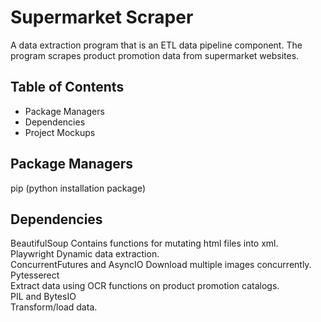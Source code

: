 # Supermarket Scraper
A data extraction program that is an ETL data pipeline component. The program scrapes product promotion data from supermarket websites.

## Table of Contents
- Package Managers
- Dependencies
- Project Mockups

## Package Managers
pip (python installation package)

## Dependencies    
BeautifulSoup
  Contains functions for mutating html files into xml.  
Playwright 
  Dynamic data extraction.  
ConcurrentFutures and AsyncIO
  Download multiple images concurrently.  
Pytesserect  
  Extract data using OCR functions on product promotion catalogs.  
PIL and BytesIO  
  Transform/load data.
